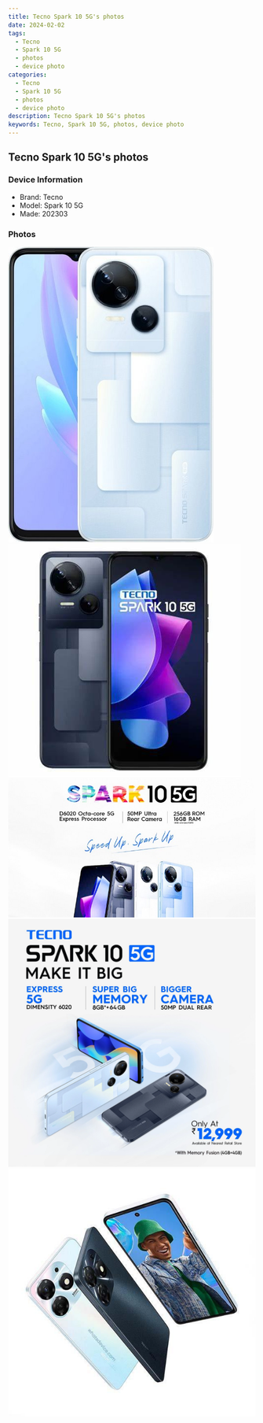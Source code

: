 ```yaml
---
title: Tecno Spark 10 5G's photos
date: 2024-02-02
tags: 
  - Tecno
  - Spark 10 5G
  - photos
  - device photo
categories: 
  - Tecno
  - Spark 10 5G
  - photos
  - device photo
description: Tecno Spark 10 5G's photos
keywords: Tecno, Spark 10 5G, photos, device photo
---
```


## Tecno Spark 10 5G's photos

### Device Information

- Brand: Tecno
- Model: Spark 10 5G
- Made: 202303

### Photos

![/images/best-assets/devices/tecno/tecno-spark-10-5g/1.jpg](/images/best-assets/devices/tecno/tecno-spark-10-5g/1.jpg)
![/images/best-assets/devices/tecno/tecno-spark-10-5g/2.jpg](/images/best-assets/devices/tecno/tecno-spark-10-5g/2.jpg)
![/images/best-assets/devices/tecno/tecno-spark-10-5g/3.jpg](/images/best-assets/devices/tecno/tecno-spark-10-5g/3.jpg)
![/images/best-assets/devices/tecno/tecno-spark-10-5g/4.jpg](/images/best-assets/devices/tecno/tecno-spark-10-5g/4.jpg)
![/images/best-assets/devices/tecno/tecno-spark-10-5g/5.jpg](/images/best-assets/devices/tecno/tecno-spark-10-5g/5.jpg)
